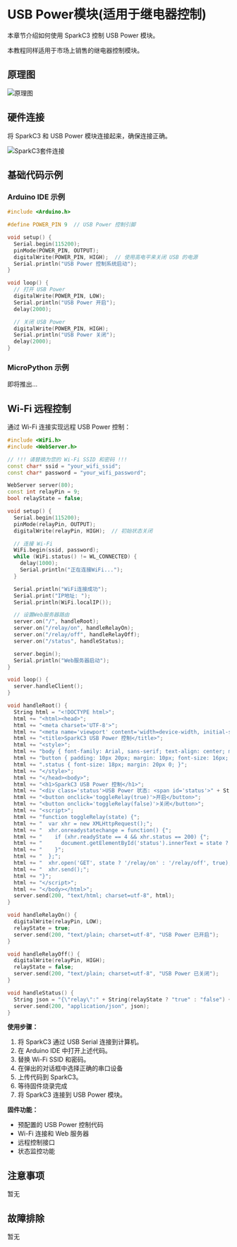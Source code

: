 # USB Power模块(适用于继电器控制)

本章节介绍如何使用 SparkC3 控制 USB Power 模块。

本教程同样适用于市场上销售的继电器控制模块。

## 原理图

![原理图](/wiki/controller/spark-c3/img/schematic.png)

## 硬件连接

将 SparkC3 和 USB Power 模块连接起来，确保连接正确。

![SparkC3套件连接](/wiki/controller/spark-c3/img/spark-c3-kit.png)

## 基础代码示例

### Arduino IDE 示例

```cpp
#include <Arduino.h>

#define POWER_PIN 9  // USB Power 控制引脚

void setup() {
  Serial.begin(115200);
  pinMode(POWER_PIN, OUTPUT);
  digitalWrite(POWER_PIN, HIGH);  // 使用高电平来关闭 USB 的电源
  Serial.println("USB Power 控制系统启动");
}

void loop() {
  // 打开 USB Power
  digitalWrite(POWER_PIN, LOW);
  Serial.println("USB Power 开启");
  delay(2000);

  // 关闭 USB Power
  digitalWrite(POWER_PIN, HIGH);
  Serial.println("USB Power 关闭");
  delay(2000);
}
```

### MicroPython 示例

即将推出...

## Wi-Fi 远程控制

通过 Wi-Fi 连接实现远程 USB Power 控制：

```cpp
#include <WiFi.h>
#include <WebServer.h>

// !!! 请替换为您的 Wi-Fi SSID 和密码 !!!
const char* ssid = "your_wifi_ssid";
const char* password = "your_wifi_password";

WebServer server(80);
const int relayPin = 9;
bool relayState = false;

void setup() {
  Serial.begin(115200);
  pinMode(relayPin, OUTPUT);
  digitalWrite(relayPin, HIGH);  // 初始状态关闭

  // 连接 Wi-Fi
  WiFi.begin(ssid, password);
  while (WiFi.status() != WL_CONNECTED) {
    delay(1000);
    Serial.println("正在连接WiFi...");
  }

  Serial.println("WiFi连接成功");
  Serial.print("IP地址: ");
  Serial.println(WiFi.localIP());

  // 设置Web服务器路由
  server.on("/", handleRoot);
  server.on("/relay/on", handleRelayOn);
  server.on("/relay/off", handleRelayOff);
  server.on("/status", handleStatus);

  server.begin();
  Serial.println("Web服务器启动");
}

void loop() {
  server.handleClient();
}

void handleRoot() {
  String html = "<!DOCTYPE html>";
  html += "<html><head>";
  html += "<meta charset='UTF-8'>";
  html += "<meta name='viewport' content='width=device-width, initial-scale=1.0'>";
  html += "<title>SparkC3 USB Power 控制</title>";
  html += "<style>";
  html += "body { font-family: Arial, sans-serif; text-align: center; margin: 50px; }";
  html += "button { padding: 10px 20px; margin: 10px; font-size: 16px; cursor: pointer; }";
  html += ".status { font-size: 18px; margin: 20px 0; }";
  html += "</style>";
  html += "</head><body>";
  html += "<h1>SparkC3 USB Power 控制</h1>";
  html += "<div class='status'>USB Power 状态: <span id='status'>" + String(relayState ? "开启" : "关闭") + "</span></div>";
  html += "<button onclick='toggleRelay(true)'>开启</button>";
  html += "<button onclick='toggleRelay(false)'>关闭</button>";
  html += "<script>";
  html += "function toggleRelay(state) {";
  html += "  var xhr = new XMLHttpRequest();";
  html += "  xhr.onreadystatechange = function() {";
  html += "    if (xhr.readyState == 4 && xhr.status == 200) {";
  html += "      document.getElementById('status').innerText = state ? '开启' : '关闭';";
  html += "    }";
  html += "  };";
  html += "  xhr.open('GET', state ? '/relay/on' : '/relay/off', true);";
  html += "  xhr.send();";
  html += "}";
  html += "</script>";
  html += "</body></html>";
  server.send(200, "text/html; charset=utf-8", html);
}

void handleRelayOn() {
  digitalWrite(relayPin, LOW);
  relayState = true;
  server.send(200, "text/plain; charset=utf-8", "USB Power 已开启");
}

void handleRelayOff() {
  digitalWrite(relayPin, HIGH);
  relayState = false;
  server.send(200, "text/plain; charset=utf-8", "USB Power 已关闭");
}

void handleStatus() {
  String json = "{\"relay\":" + String(relayState ? "true" : "false") + "}";
  server.send(200, "application/json", json);
}
```

**使用步骤：**

1. 将 SparkC3 通过 USB Serial 连接到计算机。
2. 在 Arduino IDE 中打开上述代码。
3. 替换 Wi-Fi SSID 和密码。
4. 在弹出的对话框中选择正确的串口设备
5. 上传代码到 SparkC3。
6. 等待固件烧录完成
7. 将 SparkC3 连接到 USB Power 模块。

**固件功能：**

- 预配置的 USB Power 控制代码
- Wi-Fi 连接和 Web 服务器
- 远程控制接口
- 状态监控功能

## 注意事项

暂无

## 故障排除

暂无
